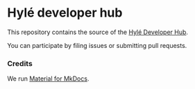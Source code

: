 # Hylé developer hub

This repository contains the source of the [Hylé Developer Hub](https://docs.hyle.eu/).

You can participate by filing issues or submitting pull requests.

### Credits
We run [Material for MkDocs](https://squidfunk.github.io/mkdocs-material/).  
